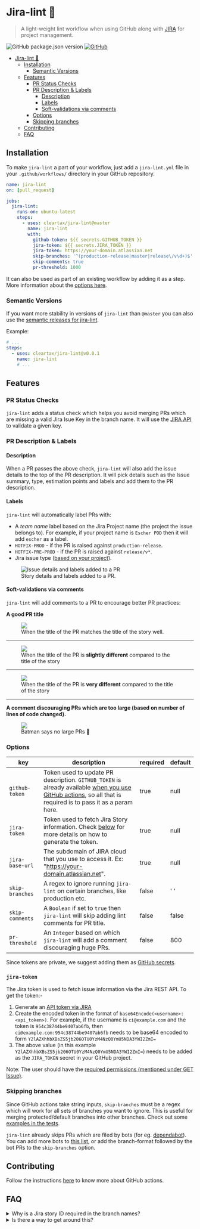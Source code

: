 # Jira-lint 🧹

> A light-weight lint workflow when using GitHub along with [JIRA][jira] for project management.

![GitHub package.json version](https://img.shields.io/github/package-json/v/cleartax/jira-lint?style=flat-square)
[![GitHub](https://img.shields.io/github/license/cleartax/jira-lint?style=flat-square)](https://github.com/cleartax/jira-lint/blob/master/LICENSE.md)

<!-- toc -->

- [Jira-lint 🧹](#jira-lint-%f0%9f%a7%b9)
  - [Installation](#installation)
    - [Semantic Versions](#semantic-versions)
  - [Features](#features)
    - [PR Status Checks](#pr-status-checks)
    - [PR Description & Labels](#pr-description--labels)
      - [Description](#description)
      - [Labels](#labels)
      - [Soft-validations via comments](#soft-validations-via-comments)
    - [Options](#options)
    - [Skipping branches](#skipping-branches)
  - [Contributing](#contributing)
  - [FAQ](#faq)

<!-- tocstop -->

## Installation

To make `jira-lint` a part of your workflow, just add a `jira-lint.yml` file in your `.github/workflows/` directory in your GitHub repository.

```yml
name: jira-lint
on: [pull_request]

jobs:
  jira-lint:
    runs-on: ubuntu-latest
    steps:
      - uses: cleartax/jira-lint@master
        name: jira-lint
        with:
          github-token: ${{ secrets.GITHUB_TOKEN }}
          jira-token: ${{ secrets.JIRA_TOKEN }}
          jira-token: https://your-domain.atlassian.net
          skip-branches: '^(production-release|master|release\/v\d+)$'
          skip-comments: true
          pr-threshold: 1000
```

It can also be used as part of an existing workflow by adding it as a step. More information about the [options here](#options).

### Semantic Versions

If you want more stability in versions of `jira-lint` than `@master` you can also use the [semantic releases for jira-lint](https://github.com/cleartax/jira-lint/releases).

Example:

```yaml
# ...
steps:
  - uses: cleartax/jira-lint@v0.0.1
    name: jira-lint
    # ...
```

## Features

### PR Status Checks

`jira-lint` adds a status check which helps you avoid merging PRs which are missing a valid Jira Isue Key in the branch name. It will use the [JIRA API](https://developer.atlassian.com/cloud/jira/platform/rest/v3/) to validate a given key.

### PR Description & Labels

#### Description

When a PR passes the above check, `jira-lint` will also add the issue details to the top of the PR description. It will pick details such as the Issue summary, type, estimation points and labels and add them to the PR description.

#### Labels

`jira-lint` will automatically label PRs with:

- A _team name_ label based on the Jira Project name (the project the issue belongs to). For example, if your project name is `Escher POD` then it will add `escher` as a label.
- `HOTFIX-PROD` - if the PR is raised against `production-release`.
- `HOTFIX-PRE-PROD` - if the PR is raised against `release/v*`.
- Jira issue type ([based on your project](https://confluence.atlassian.com/adminjiracloud/issue-types-844500742.html)).

<figure>
 <img src="https://assets1.cleartax-cdn.com/cleargst-frontend/misc/1580891341_jira_lint.png" alt="Issue details and labels added to a PR" />
 <figcaption>
 Story details and labels added to a PR.
 </figcaption>
</figure>

#### Soft-validations via comments

`jira-lint` will add comments to a PR to encourage better PR practices:

**A good PR title**

<figure>
  <img src="https://user-images.githubusercontent.com/6426069/69525276-c6e62b80-0f8d-11ea-9db4-23d524b5276c.png" />
  <figcaption>When the title of the PR matches the title of the story well.</figcaption>
</figure>

---

<figure>
  <img src="https://user-images.githubusercontent.com/6426069/69480647-6a6cfa00-0e2f-11ea-8750-4294f686dac7.png" />
  <figcaption>When the title of the PR is <strong>slightly different</strong> compared to the title of the story</figcaption>
</figure>

---

<figure>
  <img src="https://user-images.githubusercontent.com/6426069/69526103-7243b000-0f8f-11ea-9deb-acb8cbb6610b.png" />
  <figcaption>When the title of the PR is <strong>very different</strong>  compared to the title of the story</figcaption>
</figure>

---

**A comment discouraging PRs which are too large (based on number of lines of code changed).**

<figure>
  <img src="https://user-images.githubusercontent.com/6426069/69480043-e06e6280-0e29-11ea-8e24-173355c304dd.png" />
  <figcaption>Batman says no large PRs 🦇</figcaption>
</figure>

### Options

| key             | description                                                                                                                                                                                                                                                                                                        | required | default |
| --------------- | ------------------------------------------------------------------------------------------------------------------------------------------------------------------------------------------------------------------------------------------------------------------------------------------------------------------ | -------- | ------- |
| `github-token`  | Token used to update PR description. `GITHUB_TOKEN` is already available [when you use GitHub actions](https://help.github.com/en/actions/automating-your-workflow-with-github-actions/authenticating-with-the-github_token#about-the-github_token-secret), so all that is required is to pass it as a param here. | true     | null    |
| `jira-token`    | Token used to fetch Jira Story information.  Check [below](#jira-token) for more details on how to generate the token.                                                                                                          | true     | null    |
| `jira-base-url` | The subdomain of JIRA cloud that you use to access it. Ex: "https://your-domain.atlassian.net".                                                                                                                                                                                                                    | true     | null    |
| `skip-branches` | A regex to ignore running `jira-lint` on certain branches, like production etc.                                                                                                                                                                                                                                    | false    | ' '     |
| `skip-comments` | A `Boolean` if set to `true` then `jira-lint` will skip adding lint comments for PR title.                                                                                                                                                                                                                         | false    | false   |
| `pr-threshold`  | An `Integer` based on which `jira-lint` will add a comment discouraging huge PRs.                                                                                                                                                                                                                                  | false    | 800     |

Since tokens are private, we suggest adding them as [GitHub secrets](https://help.github.com/en/actions/automating-your-workflow-with-github-actions/creating-and-using-encrypted-secrets).

### `jira-token`

The Jira token is used to fetch issue information via the Jira REST API. To get the token:-
1. Generate an [API token via JIRA](https://confluence.atlassian.com/cloud/api-tokens-938839638.html)
2. Create the encoded token in the format of `base64Encode(<username>:<api_token>)`.
   For example, if the username is `ci@example.com` and the token is `954c38744be9407ab6fb`, then `ci@example.com:954c38744be9407ab6fb` needs to be base64 encoded to form `Y2lAZXhhbXBsZS5jb206OTU0YzM4NzQ0YmU5NDA3YWI2ZmI=`
3. The above value (in this example `Y2lAZXhhbXBsZS5jb206OTU0YzM4NzQ0YmU5NDA3YWI2ZmI=`) needs to be added as the `JIRA_TOKEN` secret in your GitHub project.

Note: The user should have the [required permissions (mentioned under GET Issue)](https://developer.atlassian.com/cloud/jira/platform/rest/v3/?utm_source=%2Fcloud%2Fjira%2Fplatform%2Frest%2F&utm_medium=302#api-rest-api-3-issue-issueIdOrKey-get).

### Skipping branches

Since GitHub actions take string inputs, `skip-branches` must be a regex which will work for all sets of branches you want to ignore. This is useful for merging protected/default branches into other branches. Check out some [examples in the tests](https://github.com/ClearTax/jira-lint/blob/08a47ab7a6e2bc235c9e34da1d14eacf9d810bd1/__tests__/utils.test.ts#L33-L44).

`jira-lint` already skips PRs which are filed by bots (for eg. [dependabot](https://github.com/marketplace/dependabot-preview)). You can add more bots to [this list](https://github.com/ClearTax/jira-lint/blob/08a47ab7a6e2bc235c9e34da1d14eacf9d810bd1/src/constants.ts#L4), or add the branch-format followed by the bot PRs to the `skip-branches` option.

## Contributing

Follow the instructions [here](https://help.github.com/en/articles/creating-a-javascript-action#commit-and-push-your-action-to-github) to know more about GitHub actions.

## FAQ

<details>
  <summary>Why is a Jira story ID required in the branch names?</summary>

Story ID is required in order to:

- Automate change-logs and release notes ⚙️.
- Automate alerts to QA/Product teams and other external stake-holders 🔊.
- Help us retrospect the sprint progress 📈.

</details>

<details>
  <summary>Is there a way to get around this?</summary>
  Nope 🙅

</details>

[jira]: https://www.atlassian.com/software/jira
